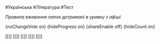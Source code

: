 #Українська #Література #Тест

*Правила вживання лапок дотримані в уривку з афіші*

{noChangeVote on}
{hideProgress on}
{shareEnable off}
{hideCount on}

[[]]
[[]]
[[]]
[[]]
[[]]
